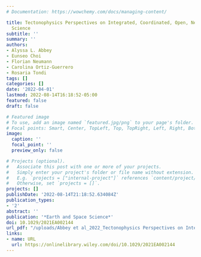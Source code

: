 ```yaml
---
# Documentation: https://wowchemy.com/docs/managing-content/

title: Tectonophysics Perspectives on Integrated, Coordinated, Open, Networked (ICON)
  Science
subtitle: ''
summary: ''
authors:
- Alyssa L. Abbey
- Eunseo Choi
- Florian Neumann
- Carolina Ortiz‐Guerrero
- Rosaria Tondi
tags: []
categories: []
date: '2022-04-01'
lastmod: 2022-08-14T16:18:52-05:00
featured: false
draft: false

# Featured image
# To use, add an image named `featured.jpg/png` to your page's folder.
# Focal points: Smart, Center, TopLeft, Top, TopRight, Left, Right, BottomLeft, Bottom, BottomRight.
image:
  caption: ''
  focal_point: ''
  preview_only: false

# Projects (optional).
#   Associate this post with one or more of your projects.
#   Simply enter your project's folder or file name without extension.
#   E.g. `projects = ["internal-project"]` references `content/project/deep-learning/index.md`.
#   Otherwise, set `projects = []`.
projects: []
publishDate: '2022-08-14T21:18:52.634084Z'
publication_types:
- '2'
abstract: ''
publication: '*Earth and Space Science*'
doi: 10.1029/2021EA002144
url_pdf: "/uploads/Abbey et al_2022_Tectonophysics Perspectives on Integrated, Coordinated, Open, Networked (ICON).pdf"
links:
- name: URL
  url: https://onlinelibrary.wiley.com/doi/10.1029/2021EA002144
---
```

